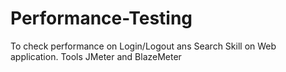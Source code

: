 # Performance-Testing
To check performance on Login/Logout ans Search Skill on Web application. Tools JMeter and BlazeMeter   
